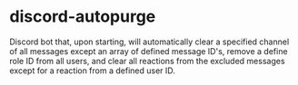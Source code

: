 # discord-autopurge
Discord bot that, upon starting, will automatically clear a specified channel of all messages except an array of defined message ID's, remove a define role ID from all users, and clear all reactions from the excluded messages except for a reaction from a defined user ID.